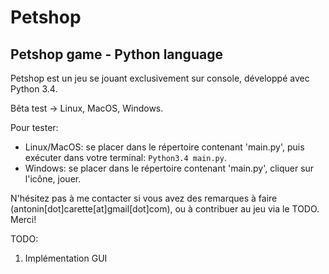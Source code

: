 Petshop
=======

Petshop game - Python language
------------------------------

Petshop est un jeu se jouant exclusivement sur console, développé avec Python 3.4.

Bêta test -> Linux, MacOS, Windows.

Pour tester: 

*	Linux/MacOS: se placer dans le répertoire contenant 'main.py', puis exécuter dans votre terminal: <code>Python3.4 main.py</code>.
*	Windows: se placer dans le répertoire contenant 'main.py', cliquer sur l'icône, jouer.

N'hésitez pas à me contacter si vous avez des remarques à faire (antonin[dot]carette[at]gmail[dot]com), ou à contribuer au jeu via le TODO. Merci!

TODO:

1.	Implémentation GUI